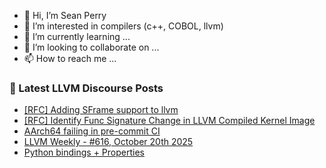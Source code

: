 - 👋 Hi, I’m Sean Perry
- 👀 I’m interested in compilers (c++, COBOL, llvm)
- 🌱 I’m currently learning ...
- 💞️ I’m looking to collaborate on ...
- 📫 How to reach me ...

<!---
s66perry/s66perry is a ✨ special ✨ repository because its `README.md` (this file) appears on your GitHub profile.
You can click the Preview link to take a look at your changes.
--->
### 📕 Latest LLVM Discourse Posts

<!-- DISCOURSE-LLVM:START -->
- [[RFC] Adding SFrame support to llvm](https://discourse.llvm.org/t/rfc-adding-sframe-support-to-llvm/86900?page=2#post_26)
- [[RFC] Identify Func Signature Change in LLVM Compiled Kernel Image](https://discourse.llvm.org/t/rfc-identify-func-signature-change-in-llvm-compiled-kernel-image/82609#post_15)
- [AArch64 failing in pre-commit CI](https://discourse.llvm.org/t/aarch64-failing-in-pre-commit-ci/88646#post_2)
- [LLVM Weekly - #616, October 20th 2025](https://discourse.llvm.org/t/llvm-weekly-616-october-20th-2025/88647#post_1)
- [Python bindings + Properties](https://discourse.llvm.org/t/python-bindings-properties/88614#post_14)
<!-- DISCOURSE-LLVM:END -->
